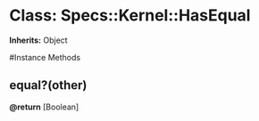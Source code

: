 # Class: Specs::Kernel::HasEqual
**Inherits:** Object
    




#Instance Methods
## equal?(other) [](#method-i-equal?)

**@return** [Boolean] 

